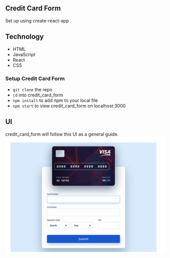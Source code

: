 ## Credit Card Form

Set up using create-react-app

## Technology
* HTML
* JavaScript
* React
* CSS

### Setup Credit Card Form
* `git clone` the repo
* `cd` into credit_card_form
* `npm install` to add npm to your local file
* `npm start` to view credit_card_form on localhost:3000 

## UI
credit_card_form will follow this UI as a general guide. 
![Screenshot](credit_card.png) 
